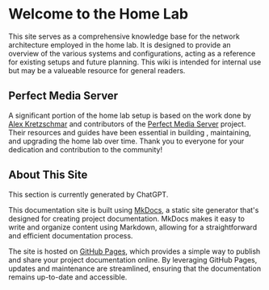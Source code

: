 # Welcome to the Home Lab

This site serves as a comprehensive knowledge base for the network architecture employed in the home lab. It is designed to provide an overview of the various systems and configurations, acting as a reference for existing setups and future planning. This wiki is intended for internal use but may be a valueable resource for general readers.

## Perfect Media Server

A significant portion of the home lab setup is based on the work done by [Alex Kretzschmar](https://www.linkedin.com/in/alex-kretzschmar/) and contributors of the [Perfect Media Server](https://perfectmediaserver.com) project. Their resources and guides have been essential in building , maintaining, and upgrading the home lab over time. Thank you to everyone for your dedication and contribution to the community!

## About This Site

This section is currently generated by ChatGPT.

This documentation site is built using [MkDocs](https://www.mkdocs.org/), a static site generator that's designed for creating project documentation. MkDocs makes it easy to write and organize content using Markdown, allowing for a straightforward and efficient documentation process.

The site is hosted on [GitHub Pages](https://pages.github.com/), which provides a simple way to publish and share your project documentation online. By leveraging GitHub Pages, updates and maintenance are streamlined, ensuring that the documentation remains up-to-date and accessible.